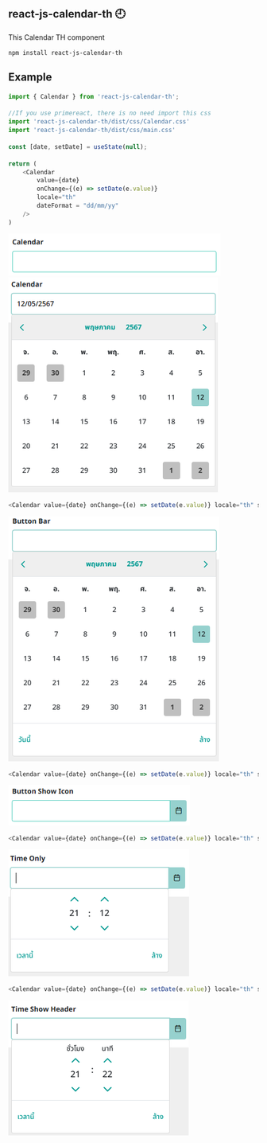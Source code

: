
## react-js-calendar-th 🕘

This Calendar TH component  
```
npm install react-js-calendar-th
```

## Example 
```js
import { Calendar } from 'react-js-calendar-th';

//If you use primereact, there is no need import this css
import 'react-js-calendar-th/dist/css/Calendar.css'
import 'react-js-calendar-th/dist/css/main.css'

const [date, setDate] = useState(null);

return (
    <Calendar
        value={date}
        onChange={(e) => setDate(e.value)}
        locale="th"
        dateFormat = "dd/mm/yy"
    />
)

```
![PrimeReact Calendar](./images/ex1.png)
![PrimeReact Calendar](./images/ex2.png)

```js
<Calendar value={date} onChange={(e) => setDate(e.value)} locale="th" showButtonBar />
```
![PrimeReact Calendar](./images/ex3.png)

```js
<Calendar value={date} onChange={(e) => setDate(e.value)} locale="th" showButtonBar showIcon />
```
![PrimeReact Calendar](./images/ex4.png)

```js
<Calendar value={date} onChange={(e) => setDate(e.value)} locale="th" showButtonBar showIcon timeOnly />
```
![PrimeReact Calendar](./images/ex5.png)

```js
<Calendar value={date} onChange={(e) => setDate(e.value)} locale="th" showButtonBar showIcon timeOnly showHeaderTime />
```
![PrimeReact Calendar](./images/ex6.png)
